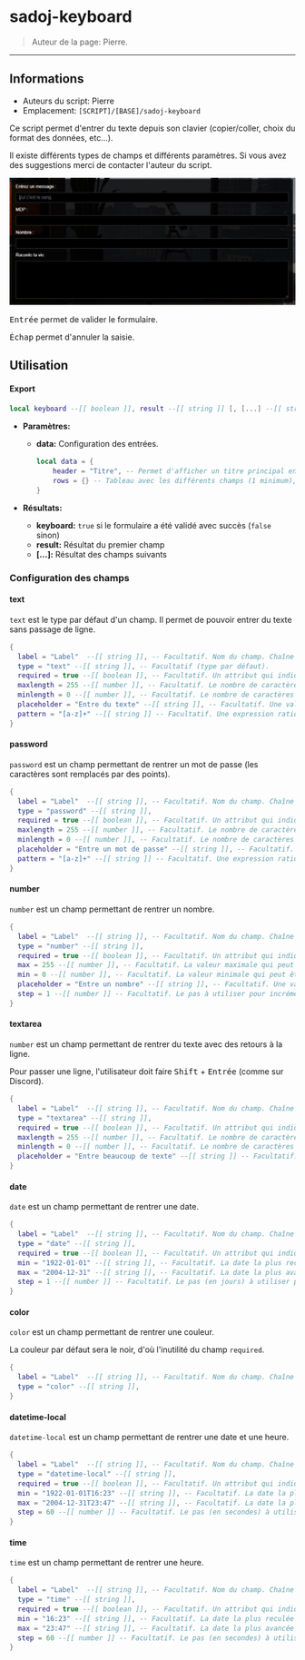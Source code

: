 # sadoj-keyboard

> Auteur de la page: Pierre.

---

## Informations

* Auteurs du script: Pierre
* Emplacement: `[SCRIPT]/[BASE]/sadoj-keyboard`

Ce script permet d'entrer du texte depuis son clavier (copier/coller, choix du format des données, etc...).

Il existe différents types de champs et différents paramètres. Si vous avez des suggestions merci de contacter l'auteur du script.

![sadoj-keyboard](../../../_media/framework/keyboard.jpg)

<kbd>Entrée</kbd> permet de valider le formulaire.

<kbd>Échap</kbd> permet d'annuler la saisie.

## Utilisation

<!-- tabs:start -->

#### **Export**

```lua
local keyboard --[[ boolean ]], result --[[ string ]] [, [...] --[[ string ]]]  = exports["sadoj-keyboard"]:Keyboard(data --[[ table ]])
```

* **Paramètres:**
  * **data:** Configuration des entrées.

    ```lua
    local data = {
        header = "Titre", -- Permet d'afficher un titre principal en haut de la boite de dialogue, facultatif
        rows = {} -- Tableau avec les différents champs (1 minimum), voir configuration des champs
    }
    ```

* **Résultats:**
  * **keyboard:** `true` si le formulaire a été validé avec succès (`false` sinon)
  * **result:** Résultat du premier champ
  * **[...]:** Résultat des champs suivants

<!-- tabs:end -->

### Configuration des champs

#### text

`text` est le type par défaut d'un champ. Il permet de pouvoir entrer du texte sans passage de ligne.

```lua
{
  label = "Label"  --[[ string ]], -- Facultatif. Nom du champ. Chaîne vide par défaut.
  type = "text" --[[ string ]], -- Facultatif (type par défaut).
  required = true --[[ boolean ]], -- Facultatif. Un attribut qui indique que le champ doit être renseigné avant de pouvoir envoyer le formulaire. Vrai par défaut.
  maxlength = 255 --[[ number ]], -- Facultatif. Le nombre de caractères maximal qui peut être écrit dans ce champ. 255 par défaut.
  minlength = 0 --[[ number ]], -- Facultatif. Le nombre de caractères maximal qui peut être écrit dans ce champ. 0 par défaut.
  placeholder = "Entre du texte" --[[ string ]], -- Facultatif. Une valeur d'exemple qui sera affichée lorsqu'aucune valeur n'est saisie. Rien par défaut.
  pattern = "[a-z]+" --[[ string ]] -- Facultatif. Une expression rationnelle à laquelle doit correspondre le texte saisi pour être valide. Rien par défaut.
}
```

#### password

`password` est un champ permettant de rentrer un mot de passe (les caractères sont remplacés par des points).

```lua
{
  label = "Label"  --[[ string ]], -- Facultatif. Nom du champ. Chaîne vide par défaut.
  type = "password" --[[ string ]],
  required = true --[[ boolean ]], -- Facultatif. Un attribut qui indique que le champ doit être renseigné avant de pouvoir envoyer le formulaire. Vrai par défaut.
  maxlength = 255 --[[ number ]], -- Facultatif. Le nombre de caractères maximal qui peut être écrit dans ce champ. 255 par défaut.
  minlength = 0 --[[ number ]], -- Facultatif. Le nombre de caractères maximal qui peut être écrit dans ce champ. 0 par défaut.
  placeholder = "Entre un mot de passe" --[[ string ]], -- Facultatif. Une valeur d'exemple qui sera affichée lorsqu'aucune valeur n'est saisie. Rien par défaut.
  pattern = "[a-z]+" --[[ string ]] -- Facultatif. Une expression rationnelle à laquelle doit correspondre le texte saisi pour être valide. Rien par défaut.
}
```

#### number

`number` est un champ permettant de rentrer un nombre.

```lua
{
  label = "Label"  --[[ string ]], -- Facultatif. Nom du champ. Chaîne vide par défaut.
  type = "number" --[[ string ]],
  required = true --[[ boolean ]], -- Facultatif. Un attribut qui indique que le champ doit être renseigné avant de pouvoir envoyer le formulaire. Vrai par défaut.
  max = 255 --[[ number ]], -- Facultatif. La valeur maximale qui peut être acceptée. Rien par défaut.
  min = 0 --[[ number ]], -- Facultatif. La valeur minimale qui peut être acceptée. Rien par défaut.
  placeholder = "Entre un nombre" --[[ string ]], -- Facultatif. Une valeur d'exemple qui sera affichée lorsqu'aucune valeur n'est saisie. Rien par défaut.
  step = 1 --[[ number ]] -- Facultatif. Le pas à utiliser pour incrémenter la valeur à l'aide du contrôle fourni par l'agent utilisateur. Cet incrément est également utilisé pour la validation de la valeur. 1 par défaut.
}
```

#### textarea

`number` est un champ permettant de rentrer du texte avec des retours à la ligne.

Pour passer une ligne, l'utilisateur doit faire <kbd>Shift</kbd> + <kbd>Entrée</kbd> (comme sur Discord).

```lua
{
  label = "Label"  --[[ string ]], -- Facultatif. Nom du champ. Chaîne vide par défaut.
  type = "textarea" --[[ string ]],
  required = true --[[ boolean ]], -- Facultatif. Un attribut qui indique que le champ doit être renseigné avant de pouvoir envoyer le formulaire. Vrai par défaut.
  maxlength = 255 --[[ number ]], -- Facultatif. Le nombre de caractères maximal qui peut être écrit dans ce champ. 255 par défaut.
  minlength = 0 --[[ number ]], -- Facultatif. Le nombre de caractères maximal qui peut être écrit dans ce champ. 0 par défaut.
  placeholder = "Entre beaucoup de texte" --[[ string ]] -- Facultatif. Une valeur d'exemple qui sera affichée lorsqu'aucune valeur n'est saisie. Rien par défaut.
}
```

#### date

`date` est un champ permettant de rentrer une date.

```lua
{
  label = "Label"  --[[ string ]], -- Facultatif. Nom du champ. Chaîne vide par défaut.
  type = "date" --[[ string ]],
  required = true --[[ boolean ]], -- Facultatif. Un attribut qui indique que le champ doit être renseigné avant de pouvoir envoyer le formulaire. Vrai par défaut.
  min = "1922-01-01" --[[ string ]], -- Facultatif. La date la plus reculée qui peut être saisie. Rien par défaut.
  max = "2004-12-31" --[[ string ]], -- Facultatif. La date la plus avancée qui peut être saisie. Rien par défaut.
  step = 1 --[[ number ]] -- Facultatif. Le pas (en jours) à utiliser pour l'incrément quand on utilise les boutons d'augmentation/diminution. Cet incrément est également utilisé pour la validation. 1 par défaut.
}
```

#### color

`color` est un champ permettant de rentrer une couleur.

La couleur par défaut sera le noir, d'où l'inutilité du champ `required`.

```lua
{
  label = "Label"  --[[ string ]], -- Facultatif. Nom du champ. Chaîne vide par défaut.
  type = "color" --[[ string ]],
}
```

#### datetime-local

`datetime-local` est un champ permettant de rentrer une date et une heure.

```lua
{
  label = "Label"  --[[ string ]], -- Facultatif. Nom du champ. Chaîne vide par défaut.
  type = "datetime-local" --[[ string ]],
  required = true --[[ boolean ]], -- Facultatif. Un attribut qui indique que le champ doit être renseigné avant de pouvoir envoyer le formulaire. Vrai par défaut.
  min = "1922-01-01T16:23" --[[ string ]], -- Facultatif. La date la plus reculée qui peut être saisie. Rien par défaut.
  max = "2004-12-31T23:47" --[[ string ]], -- Facultatif. La date la plus avancée qui peut être saisie. Rien par défaut.
  step = 60 --[[ number ]] -- Facultatif. Le pas (en secondes) à utiliser pour l'incrément quand on utilise les boutons d'augmentation/diminution. Cet incrément est également utilisé pour la validation. 60 par défaut.
}
```

#### time

`time` est un champ permettant de rentrer une heure.

```lua
{
  label = "Label"  --[[ string ]], -- Facultatif. Nom du champ. Chaîne vide par défaut.
  type = "time" --[[ string ]],
  required = true --[[ boolean ]], -- Facultatif. Un attribut qui indique que le champ doit être renseigné avant de pouvoir envoyer le formulaire. Vrai par défaut.
  min = "16:23" --[[ string ]], -- Facultatif. La date la plus reculée qui peut être saisie. Rien par défaut.
  max = "23:47" --[[ string ]], -- Facultatif. La date la plus avancée qui peut être saisie. Rien par défaut.
  step = 60 --[[ number ]] -- Facultatif. Le pas (en secondes) à utiliser pour l'incrément quand on utilise les boutons d'augmentation/diminution. Cet incrément est également utilisé pour la validation. 60 par défaut.
}
```
